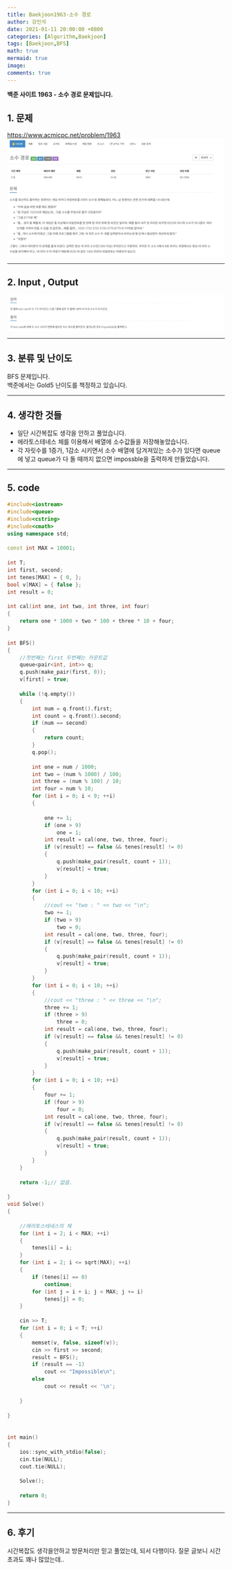 ```yaml
---
title: Baekjoon1963-소수 경로
author: 강민석
date: 2021-01-11 20:00:00 +0800
categories: [Algorithm,Baekjoon]
tags: [Baekjoon,BFS]
math: true
mermaid: true
image: 
comments: true
---
```


**백준 사이트 1963 - 소수 경로 문제입니다.**

## 1. 문제
<https://www.acmicpc.net/problem/1963>
![](/assets/img/sample/Baekjoon/1963/Problem.JPG)

-----  

## 2. Input , Output
![](/assets/img/sample/Baekjoon/1963/input.JPG)

-----  

## 3. 분류 및 난이도

BFS 문제입니다.  
백준에서는 Gold5 난이도를 책정하고 있습니다.  

-----  

## 4. 생각한 것들

- 일단 시간복잡도 생각을 안하고 풀었습니다.
- 에라토스테네스 체를 이용해서 배열에 소수값들을 저장해놓았습니다.
- 각 자릿수를 1증가, 1감소 시키면서 소수 배열에 담겨져있는 소수가 있다면 queue에 넣고 queue가 다 돌 때까지 없으면 impossble을 출력하게 만들었습니다.  


-----  

## 5. code

```c++
#include<iostream>
#include<queue>
#include<cstring>
#include<cmath>
using namespace std;

const int MAX = 10001;

int T;
int first, second;
int tenes[MAX] = { 0, };
bool v[MAX] = { false };
int result = 0;

int cal(int one, int two, int three, int four)
{
	return one * 1000 + two * 100 + three * 10 + four;
}

int BFS()
{
	//첫번째는 first 두번째는 카운트값
	queue<pair<int, int>> q;
	q.push(make_pair(first, 0));
	v[first] = true;

	while (!q.empty())
	{
		int num = q.front().first;
		int count = q.front().second;
		if (num == second)
		{
			return count;
		}
		q.pop();

		int one = num / 1000;
		int two = (num % 1000) / 100;
		int three = (num % 100) / 10;
		int four = num % 10;
		for (int i = 0; i < 9; ++i)
		{

			one += 1;
			if (one > 9)
				one = 1;
			int result = cal(one, two, three, four);
			if (v[result] == false && tenes[result] != 0)
			{
				q.push(make_pair(result, count + 1));
				v[result] = true;
			}
		}
		for (int i = 0; i < 10; ++i)
		{
			//cout << "two : " << two << "\n";
			two += 1;
			if (two > 9)
				two = 0;
			int result = cal(one, two, three, four);
			if (v[result] == false && tenes[result] != 0)
			{
				q.push(make_pair(result, count + 1));
				v[result] = true;
			}
		}
		for (int i = 0; i < 10; ++i)
		{
			//cout << "three : " << three << "\n";
			three += 1;
			if (three > 9)
				three = 0;
			int result = cal(one, two, three, four);
			if (v[result] == false && tenes[result] != 0)
			{
				q.push(make_pair(result, count + 1));
				v[result] = true;
			}
		}
		for (int i = 0; i < 10; ++i)
		{
			four += 1;
			if (four > 9)
				four = 0;
			int result = cal(one, two, three, four);
			if (v[result] == false && tenes[result] != 0)
			{
				q.push(make_pair(result, count + 1));
				v[result] = true;
			}
		}
	}

	return -1;// 없음.

}
void Solve()
{

	//에라토스테네스의 체
	for (int i = 2; i < MAX; ++i)
	{
		tenes[i] = i;
	}
	for (int i = 2; i <= sqrt(MAX); ++i)
	{
		if (tenes[i] == 0)
			continue;
		for (int j = i + i; j < MAX; j += i)
			tenes[j] = 0;
	}

	cin >> T;
	for (int i = 0; i < T; ++i)
	{
		memset(v, false, sizeof(v));
		cin >> first >> second;
		result = BFS();
		if (result == -1)
			cout << "Impossible\n";
		else
			cout << result << '\n';

	}

}


int main()
{
	ios::sync_with_stdio(false);
	cin.tie(NULL);
	cout.tie(NULL);

	Solve();

	return 0;
}
```
-----

## 6. 후기
시간복잡도 생각을안하고 방문처리만 믿고 풀었는데, 되서 다행이다. 질문 글보니 시간초과도 꽤나 많았는데..





 